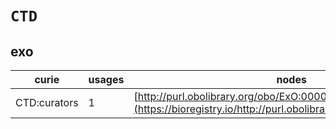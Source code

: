 # `CTD`
## exo
| curie        |   usages | nodes                                                                                                           |
|--------------|----------|-----------------------------------------------------------------------------------------------------------------|
| CTD:curators |        1 | [http://purl.obolibrary.org/obo/ExO:0000016](https://bioregistry.io/http://purl.obolibrary.org/obo/ExO:0000016) |
